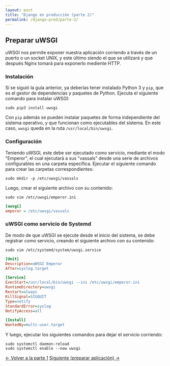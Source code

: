 ```yaml
---
layout: post
title: "Django en producción (parte 2)"
permalink: /django-prod/parte-2/
---
```


## Preparar uWSGI

uWSGI nos permite exponer nuestra aplicación corriendo a través de
un puerto o un socket UNIX, y este último siendo el que se utilizará
y que después Nginx tomará para exponerlo mediente HTTP.

### Instalación

Si se siguió la guía anterior, ya deberías tener instalado Python 3
y `pip`, que es el gestor de dependencias y paquetes de Python.
Ejecuta el siguiente comando para instalar uWSGI:

```
sudo pip3 install uwsgi
```

Con `pip` además se pueden instalar paquetes de forma independiente
del sistema operativo, y que funcionan como ejecutables del sistema.
En este caso, `uwsgi` queda en la ruta `/usr/local/bin/uwsgi`.

### Configuración

Teniendo uWSGI, este debe ser ejecutado como servicio, mediante el
modo "Emperor", el cual ejecutará a sus "vassals" desde una serie
de archivos configurables en una carpeta específica. Ejecutar el
siguiente comando para crear las carpetas correspondientes:

```
sudo mkdir -p /etc/uwsgi/vassals
```

Luego, crear el siguiente archivo con su contenido:

```
sudo vim /etc/uwsgi/emperor.ini
```

```ini
[uwsgi]
emperor = /etc/uwsgi/vassals
```

### uWSGI como servicio de Systemd

De modo de que uWSGI se ejecute desde el inicio del sistema, se debe
registrar como servicio, creando el siguiente archivo con su contenido:

```
sudo vim /etc/systemd/system/uwsgi.service
```

```ini
[Unit]
Description=uWSGI Emperor
After=syslog.target

[Service]
ExecStart=/usr/local/bin/uwsgi --ini /etc/uwsgi/emperor.ini
RuntimeDirectory=uwsgi
Restart=always
KillSignal=SIGQUIT
Type=notify
StandardError=syslog
NotifyAccess=all

[Install]
WantedBy=multi-user.target
```

Y luego, ejecutar los siguientes comandos para dejar el servicio corriendo:

```
sudo systemctl daemon-reload
sudo systemctl enable --now uwsgi
```

<div class="flex-browse">
    <a href="/django-prod/parte-1/" class="btn">← Volver a la parte 1</a>
    <a href="/django-prod/parte-3/" class="btn">Siguiente (preparar aplicación) →</a>
</div>